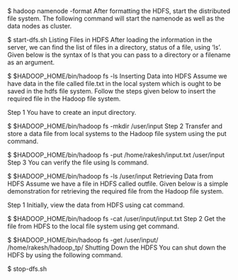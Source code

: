 
$ hadoop namenode -format
After formatting the HDFS, start the distributed file system. The following command will start the namenode as well as the data nodes as cluster.

$ start-dfs.sh
Listing Files in HDFS
After loading the information in the server, we can find the list of files in a directory, status of a file, using ‘ls’. Given below is the syntax of ls that you can pass to a directory or a filename as an argument.

$ $HADOOP_HOME/bin/hadoop fs -ls <args>
Inserting Data into HDFS
Assume we have data in the file called file.txt in the local system which is ought to be saved in the hdfs file system. Follow the steps given below to insert the required file in the Hadoop file system.

Step 1
You have to create an input directory.

$ $HADOOP_HOME/bin/hadoop fs -mkdir /user/input
Step 2
Transfer and store a data file from local systems to the Hadoop file system using the put command.

$ $HADOOP_HOME/bin/hadoop fs -put /home/rakesh/input.txt /user/input
Step 3
You can verify the file using ls command.

$ $HADOOP_HOME/bin/hadoop fs -ls /user/input
Retrieving Data from HDFS
Assume we have a file in HDFS called outfile. Given below is a simple demonstration for retrieving the required file from the Hadoop file system.

Step 1
Initially, view the data from HDFS using cat command.

$ $HADOOP_HOME/bin/hadoop fs -cat /user/input/input.txt
Step 2
Get the file from HDFS to the local file system using get command.

$ $HADOOP_HOME/bin/hadoop fs -get /user/input/ /home/rakesh/hadoop_tp/
Shutting Down the HDFS
You can shut down the HDFS by using the following command.

$ stop-dfs.sh
